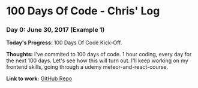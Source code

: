 # 100 Days Of Code - Chris' Log

### Day 0: June 30, 2017 (Example 1)

**Today's Progress**: 100 Days Of Code Kick-Off.

**Thoughts:** I've commited to 100 days of code. 1 hour coding, every day for the next 100 days. Let's see how this will turn out. I'll keep working on my frontend skills, going through a udemy meteor-and-react-course.

**Link to work:** [GitHub Repo](https://github.com/Christian1984/100-days-of-code)
